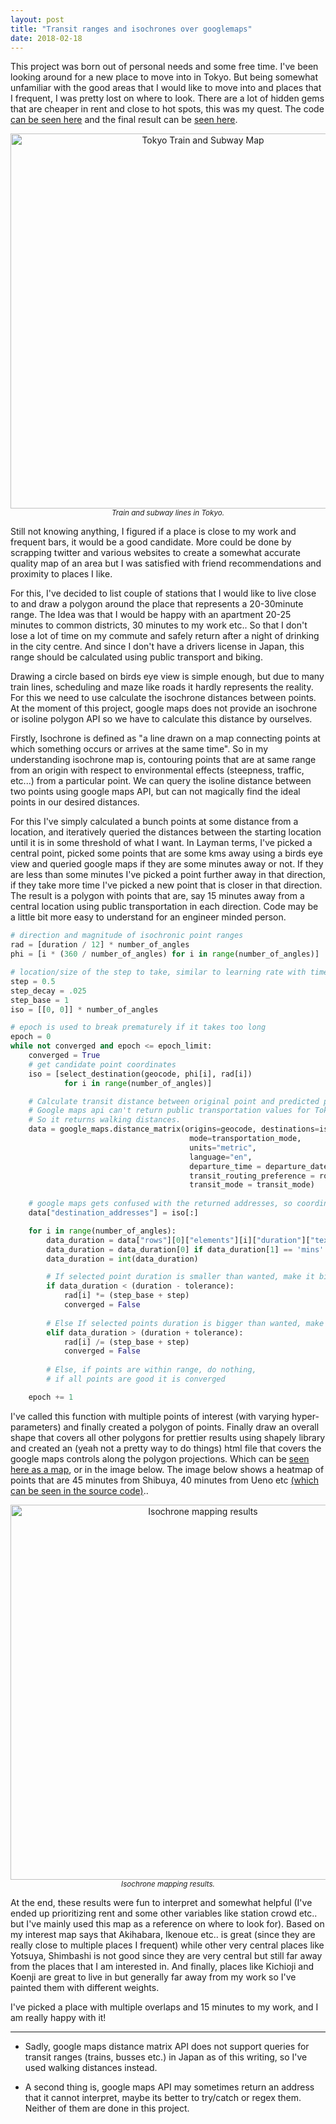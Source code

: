 ```yaml
---
layout: post
title: "Transit ranges and isochrones over googlemaps"
date: 2018-02-18
---
```

This project was born out of personal needs and some free time. I've been looking around for a new place to move into in Tokyo. But being somewhat unfamiliar with the good areas that I would like to move into and places that I frequent, I was pretty lost on where to look. There are a lot of hidden gems that are cheaper in rent and close to hot spots, this was my quest. The code [can be seen here](https://github.com/umutto/Transit_range_isochrone_mapping) and the final result can be [seen here](https://umutto.github.io/Transit_range_isochrone_mapping/isochrone_maps/sample.html).

<p align="center">
  <img src="https://raw.githubusercontent.com/umutto/umutto.github.io/master/static/images/blog_0_transit_ranges/train_subway_map.png" alt="Tokyo Train and Subway Map"  width="600"/>  
  <br />
  <sup><i>Train and subway lines in Tokyo.</i></sup>
</p>  

Still not knowing anything, I figured if a place is close to my work and frequent bars, it would be a good candidate. More could be done by scrapping twitter and various websites to create a somewhat accurate quality map of an area but I was satisfied with friend recommendations and proximity to places I like.

For this, I've decided to list couple of stations that I would like to live close to and draw a polygon around the place that represents a 20-30minute range. The Idea was that I would be happy with an apartment 20-25 minutes to common districts, 30 minutes to my work etc.. So that I don't lose a lot of time on my commute and safely return after a night of drinking in the city centre. And since I don't have a drivers license in Japan, this range should be calculated using public transport and biking.

Drawing a circle based on birds eye view is simple enough, but due to many train lines, scheduling and maze like roads it hardly represents the reality. For this we need to use calculate the isochrone distances between points. At the moment of this project, google maps does not provide an isochrone or isoline polygon API so we have to calculate this distance by ourselves.

Firstly, Isochrone is defined as "a line drawn on a map connecting points at which something occurs or arrives at the same time". So in my understanding isochrone map is, contouring points that are at same range from an origin with respect to environmental effects (steepness, traffic, etc...) from a particular point. We can query the isoline distance between two points using google maps API, but can not magically find the ideal points in our desired distances.

For this I've simply calculated a bunch points at some distance from a location, and iteratively queried the distances between the starting location until it is in some threshold of what I want. In Layman terms, I've picked a central point, picked some points that are some kms away using a birds eye view and queried google maps if they are some minutes away or not. If they are less than some minutes I've picked a point further away in that direction, if they take more time I've picked a new point that is closer in that direction. The result is a polygon with points that are, say 15 minutes away from a central location using public transportation in each direction. Code may be a little bit more easy to understand for an engineer minded person.

```python
# direction and magnitude of isochronic point ranges
rad = [duration / 12] * number_of_angles
phi = [i * (360 / number_of_angles) for i in range(number_of_angles)]

# location/size of the step to take, similar to learning rate with time based decay
step = 0.5
step_decay = .025
step_base = 1
iso = [[0, 0]] * number_of_angles

# epoch is used to break prematurely if it takes too long
epoch = 0
while not converged and epoch <= epoch_limit:
    converged = True
    # get candidate point coordinates
    iso = [select_destination(geocode, phi[i], rad[i]) 
            for i in range(number_of_angles)]

    # Calculate transit distance between original point and predicted points
    # Google maps api can't return public transportation values for Tokyo yet... 
    # So it returns walking distances.
    data = google_maps.distance_matrix(origins=geocode, destinations=iso,
                                        mode=transportation_mode, 
                                        units="metric", 
                                        language="en",
                                        departure_time = departure_date, 
                                        transit_routing_preference = routing_preference,
                                        transit_mode = transit_mode)
    
    # google maps gets confused with the returned addresses, so coordinates are more robust
    data["destination_addresses"] = iso[:]

    for i in range(number_of_angles):  
        data_duration = data["rows"][0]["elements"][i]["duration"]["text"].split()
        data_duration = data_duration[0] if data_duration[1] == 'mins' else data_duration[0]*60
        data_duration = int(data_duration)

        # If selected point duration is smaller than wanted, make it bigger
        if data_duration < (duration - tolerance):
            rad[i] *= (step_base + step)
            converged = False
            
        # Else If selected points duration is bigger than wanted, make it smaller
        elif data_duration > (duration + tolerance):
            rad[i] /= (step_base + step)
            converged = False
            
        # Else, if points are within range, do nothing, 
        # if all points are good it is converged

    epoch += 1
```

I've called this function with multiple points of interest (with varying hyper-parameters) and finally created a polygon of points. Finally draw an overall shape that covers all other polygons for prettier results using shapely library and created an (yeah not a pretty way to do things) html file that covers the google maps controls along the polygon projections. Which can be [seen here as a map](https://umutto.github.io/Transit_range_isochrone_mapping/isochrone_maps/sample.html), or in the image below. The image below shows a heatmap of points that are 45 minutes from Shibuya, 40 minutes from Ueno etc [(which can be seen in the source code)](https://github.com/umutto/Transit_range_isochrone_mapping/blob/master/tokyo_ischrones_google_maps.py#L332-L351)..

<p align="center">
  <img src="https://raw.githubusercontent.com/umutto/umutto.github.io/master/static/images/blog_0_transit_ranges/map_results.png" alt="Isochrone mapping results"  width="600"/>  
  <br />
  <sup><i>Isochrone mapping results.</i></sup>
</p>  

At the end, these results were fun to interpret and somewhat helpful (I've ended up prioritizing rent and some other variables like station crowd etc.. but I've mainly used this map as a reference on where to look for). Based on my interest map says that Akihabara, Ikenoue etc.. is great (since they are really close to multiple places I frequent) while other very central places like Yotsuya, Shimbashi is not good since they are very central but still far away from the places that I am interested in. And finally, places like Kichioji and Koenji are great to live in but generally far away from my work so I've painted them with different weights.

I've picked a place with multiple overlaps and 15 minutes to my work, and I am really happy with it! 

---

- Sadly, google maps distance matrix API does not support queries for transit ranges (trains, busses etc.) in Japan as of this writing, so I've used walking distances instead.

- A second thing is, google maps API may sometimes return an address that it cannot interpret, maybe its better to try/catch or regex them. Neither of them are done in this project.
